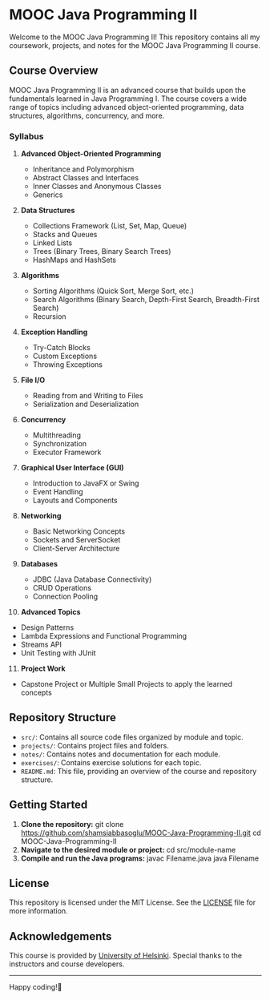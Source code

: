 # MOOC Java Programming II

Welcome to the MOOC Java Programming II! This repository contains all my coursework, projects, and notes for the MOOC Java Programming II course.

## Course Overview

MOOC Java Programming II is an advanced course that builds upon the fundamentals learned in Java Programming I. The course covers a wide range of topics including advanced object-oriented programming, data structures, algorithms, concurrency, and more.

### Syllabus

1. **Advanced Object-Oriented Programming**
   - Inheritance and Polymorphism
   - Abstract Classes and Interfaces
   - Inner Classes and Anonymous Classes
   - Generics

2. **Data Structures**
   - Collections Framework (List, Set, Map, Queue)
   - Stacks and Queues
   - Linked Lists
   - Trees (Binary Trees, Binary Search Trees)
   - HashMaps and HashSets

3. **Algorithms**
   - Sorting Algorithms (Quick Sort, Merge Sort, etc.)
   - Search Algorithms (Binary Search, Depth-First Search, Breadth-First Search)
   - Recursion

4. **Exception Handling**
   - Try-Catch Blocks
   - Custom Exceptions
   - Throwing Exceptions

5. **File I/O**
   - Reading from and Writing to Files
   - Serialization and Deserialization

6. **Concurrency**
   - Multithreading
   - Synchronization
   - Executor Framework

7. **Graphical User Interface (GUI)**
   - Introduction to JavaFX or Swing
   - Event Handling
   - Layouts and Components

8. **Networking**
   - Basic Networking Concepts
   - Sockets and ServerSocket
   - Client-Server Architecture

9. **Databases**
   - JDBC (Java Database Connectivity)
   - CRUD Operations
   - Connection Pooling

10. **Advanced Topics**
   - Design Patterns
   - Lambda Expressions and Functional Programming
   - Streams API
   - Unit Testing with JUnit

11. **Project Work**
   - Capstone Project or Multiple Small Projects to apply the learned concepts

## Repository Structure

- `src/`: Contains all source code files organized by module and topic.
- `projects/`: Contains project files and folders.
- `notes/`: Contains notes and documentation for each module.
- `exercises/`: Contains exercise solutions for each topic.
- `README.md`: This file, providing an overview of the course and repository structure.

## Getting Started

1. **Clone the repository:**
   git clone https://github.com/shamsiabbasoglu/MOOC-Java-Programming-II.git
   cd MOOC-Java-Programming-II
2. **Navigate to the desired module or project:**
    cd src/module-name
3. **Compile and run the Java programs:**
    javac Filename.java
    java Filename

## License

This repository is licensed under the MIT License. See the [LICENSE](LICENSE) file for more information.

## Acknowledgements

This course is provided by [University of Helsinki](https://www.helsinki.fi/en). Special thanks to the instructors and course developers.

---

Happy coding!🚀